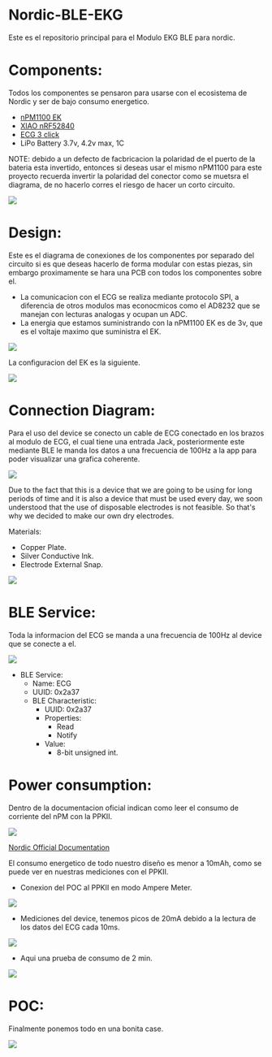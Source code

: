 # Nordic-BLE-EKG
 
Este es el repositorio principal para el Modulo EKG BLE para nordic.

# Components:

Todos los componentes se pensaron para usarse con el ecosistema de Nordic y ser de bajo consumo energetico.

- [nPM1100 EK](https://www.nordicsemi.com/Products/Development-hardware/nPM1100-EK)
- [XIAO nRF52840](https://www.seeedstudio.com/Seeed-XIAO-BLE-nRF52840-p-5201.html)
- [ECG 3 click](https://www.mikroe.com/ecg-3-click)
- LiPo Battery 3.7v, 4.2v max, 1C

NOTE: debido a un defecto de facbricacion la polaridad de el puerto de la bateria esta invertido, entonces si deseas usar el mismo nPM1100 para este proyecto recuerda invertir la polaridad del conector como se muetsra el diagrama, de no hacerlo corres el riesgo de hacer un corto circuito.

<img src="./Images/invert.png">

# Design:

Este es el diagrama de conexiones de los componentes por separado del circuito si es que deseas hacerlo de forma modular con estas piezas, sin embargo proximamente se hara una PCB con todos los componentes sobre el.

- La comunicacion con el ECG se realiza mediante protocolo SPI, a diferencia de otros modulos mas econocmicos como el AD8232 que se manejan con lecturas analogas y ocupan un ADC.
- La energia que estamos suministrando con la nPM1100 EK es de 3v, que es el voltaje maximo que suministra el EK.

<img src="./Images/Design_bb.png">

La configuracion del EK es la siguiente.

<img src="./Images/EKconfig.png">

# Connection Diagram:

Para el uso del device se conecto un cable de ECG conectado en los brazos al modulo de ECG, el cual tiene una entrada Jack, posteriormente este mediante BLE le manda los datos a una frecuencia de 100Hz a la app para poder visualizar una grafica coherente.

<img src="./Images/diagram.png">

Due to the fact that this is a device that we are going to be using for long periods of time and it is also a device that must be used every day, we soon understood that the use of disposable electrodes is not feasible. So that's why we decided to make our own dry electrodes.

Materials:

- Copper Plate.
- Silver Conductive Ink.
- Electrode External Snap.

<img src="https://hackster.imgix.net/uploads/attachments/1253077/68747470733a2f2f692e6962622e636f2f684c5a384454422f32303231303133302d3230343031332e706e67.png?auto=compress%2Cformat&w=1280&h=960&fit=max">

# BLE Service:

Toda la informacion del ECG se manda a una frecuencia de 100Hz al device que se conecte a el.

<img src="./Images/ble.png">

- BLE Service:
  - Name: ECG
  - UUID: 0x2a37
  - BLE Characteristic:
    - UUID: 0x2a37
    - Properties:
      - Read
      - Notify
    - Value:
      - 8-bit unsigned int.

# Power consumption:

Dentro de la documentacion oficial indican como leer el consumo de corriente del nPM con la PPKII.

<img src="./Images/ppk-example.png">

[Nordic Official Documentation](https://infocenter.nordicsemi.com/index.jsp?topic=%2Fug_npm1100_ek%2FUG%2FnPM1100_EK%2Fppk2_current_measurement.html)

El consumo energetico de todo nuestro diseño es menor a 10mAh, como se puede ver en nuestras mediciones con el PPKII.

- Conexion del POC al PPKII en modo Ampere Meter.

<img src="./Images/ppk.jpg">

- Mediciones del device, tenemos picos de 20mA debido a la lectura de los datos del ECG cada 10ms.

<img src="./Images/ppk-20220315T223256.png">

- Aqui una prueba de consumo de 2 min.

<img src="./Images/2minTest.png">

# POC:

Finalmente ponemos todo en una bonita case.

<img src="./Images/20220316_235156.jpg">